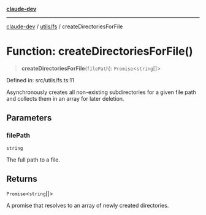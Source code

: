 [**claude-dev**](../../../README.md)

***

[claude-dev](../../../README.md) / [utils/fs](../README.md) / createDirectoriesForFile

# Function: createDirectoriesForFile()

> **createDirectoriesForFile**(`filePath`): `Promise`\<`string`[]\>

Defined in: src/utils/fs.ts:11

Asynchronously creates all non-existing subdirectories for a given file path
and collects them in an array for later deletion.

## Parameters

### filePath

`string`

The full path to a file.

## Returns

`Promise`\<`string`[]\>

A promise that resolves to an array of newly created directories.
